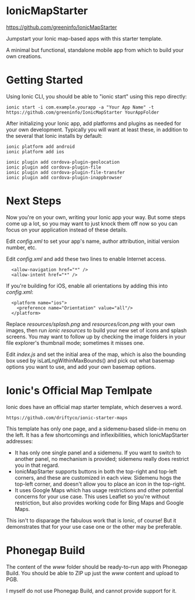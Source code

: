 # IonicMapStarter

https://github.com/greeninfo/IonicMapStarter

Jumpstart your Ionic map-based apps with this starter template.

A minimal but functional, standalone mobile app from which to build your own creations.


# Getting Started

Using Ionic CLI, you should be able to "ionic start" using this repo directly:

```
ionic start -i com.example.yourapp -a "Your App Name" -t https://github.com/greeninfo/IonicMapStarter YourAppFolder
```

After initializing your Ionic app, add platforms and plugins as needed for your own development. Typically you will want at least these, in addition to the several that Ionic installs by default:

```
ionic platform add android
ionic platform add ios

ionic plugin add cordova-plugin-geolocation
ionic plugin add cordova-plugin-file
ionic plugin add cordova-plugin-file-transfer
ionic plugin add cordova-plugin-inappbrowser
```


# Next Steps

Now you're on your own, writing your Ionic app your way. But some steps come up a lot, so you may want to just knock them off now so you can focus on your application instead of these details.

Edit _config.xml_ to set your app's name, author attribution, initial version number, etc.

Edit _config.xml_ and add these two lines to enable Internet access.

```
  <allow-navigation href="*" />
  <allow-intent href="*" />
```

If you're building for iOS, enable all orientations by adding this into _config.xml_:

```
  <platform name="ios">
    <preference name="Orientation" value="all"/>
  </platform>
```

Replace _resources/splash.png_ and _resources/icon.png_ with your own images, then run _ionic resources_ to build your new set of icons and splash screens. You may want to follow up by checking the image folders in your file explorer's thumbnail mode; sometimes it misses one.

Edit _index.js_ and set the initial area of the map, which is also the bounding box used by isLatLngWithinMaxBounds() and pick out what basemap options you want to use, and add your own basemap options.


# Ionic's Official Map Temlpate

Ionic does have an official map starter template, which deserves a word.

    https://github.com/driftyco/ionic-starter-maps

This template has only one page, and a sidemenu-based slide-in menu on the left. It has a few shortcomings and inflexibilities, which IonicMapStarter addresses:
* It has only one single panel and a sidemenu. If you want to switch to another panel, no mechanism is provided; sidemenu really does restrict you in that regard.
* IonicMapStarter supports buttons in both the top-right and top-left corners, and these are customized in each view. Sidemenu hogs the top-left corner, and doesn't allow you to place an icon in the top-right.
* It uses Google Maps which has usage restrictions and other potential concerns for your use case. This uses Leaflet so you're without restriction, but also provides working code for Bing Maps and Google Maps.

This isn't to disparage the fabulous work that is Ionic, of course! But it demonstrates that for your use case one or the other may be preferable.


# Phonegap Build

The content of the _www_ folder should be ready-to-run app with Phonegap Build. You should be able to ZIP up just the _www_ content and upload to PGB.

I myself do not use Phonegap Build, and cannot provide support for it.
